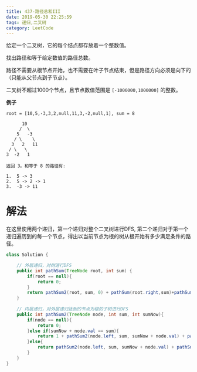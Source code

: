 ```yaml
---
title: 437-路径总和III
date: 2019-05-30 22:25:59
tags: 递归,二叉树
category: LeetCode
---
```


给定一个二叉树，它的每个结点都存放着一个整数值。

找出路径和等于给定数值的路径总数。

路径不需要从根节点开始，也不需要在叶子节点结束，但是路径方向必须是向下的（只能从父节点到子节点）。

二叉树不超过1000个节点，且节点数值范围是 `[-1000000,1000000]` 的整数。

**例子**

```plain
root = [10,5,-3,3,2,null,11,3,-2,null,1], sum = 8

      10
     /  \
    5   -3
   / \    \
  3   2   11
 / \   \
3  -2   1

返回 3。和等于 8 的路径有:

1.  5 -> 3
2.  5 -> 2 -> 1
3.  -3 -> 11
```

<!--more-->

# 解法

在这里使用两个递归，第一个递归对整个二叉树进行DFS, 第二个递归对于第一个递归遍历到的每一个节点，得出以当前节点为根的树从根开始有多少满足条件的路径。

```java
class Solution {

    // 外层递归，对树进行DFS
    public int pathSum(TreeNode root, int sum) {
        if(root == null){
            return 0;
        }
        return pathSum2(root, sum, 0) + pathSum(root.right,sum)+pathSum(root.left,sum);    
    }
    
    // 内层递归，对外层递归达到的节点为根的子树进行DFS
    public int pathSum2(TreeNode node, int sum, int sumNow){
        if(node == null){
            return 0;
        }else if(sumNow + node.val == sum){
            return 1 + pathSum2(node.left, sum, sumNow + node.val) + pathSum2(node.right, sum, sumNow + node.val);
        }else{
            return pathSum2(node.left, sum, sumNow + node.val) + pathSum2(node.right, sum, sumNow + node.val);
        }
    }
}
